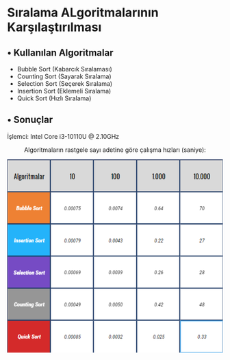 # Sıralama ALgoritmalarının Karşılaştırılması

## • Kullanılan Algoritmalar
* Bubble Sort (Kabarcık Sıralaması)
* Counting Sort (Sayarak Sıralama)
* Selection Sort (Seçerek Sıralama)
* Insertion Sort (Eklemeli Sıralama)
* Quick Sort (Hızlı Sıralama)


## • Sonuçlar
İşlemci: Intel Core i3-10110U @ 2.10GHz
<p align="center">
  Algoritmaların rastgele sayı adetine göre çalışma hızları (saniye):
</p>
<p align="center">
  <img src="https://github.com/metncelik/siralama-algoritmalari-karsilastirma/blob/main/Screenshots/tablo.bmp">
</p>

